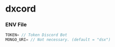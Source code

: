 # dxcord

### ENV File

```js
TOKEN= // Token Discord Bot
MONGO_URI= // Not necessary. (default = "dsx")
```